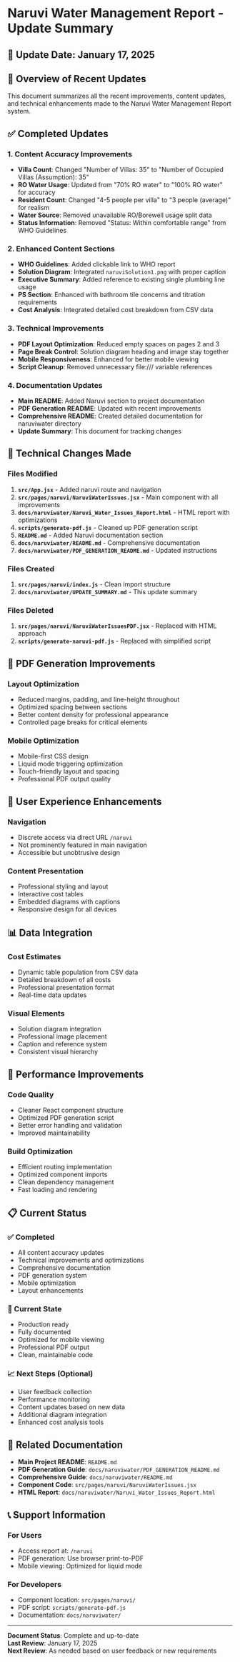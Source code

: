# Naruvi Water Management Report - Update Summary

## 📅 **Update Date**: January 17, 2025

## 🎯 **Overview of Recent Updates**

This document summarizes all the recent improvements, content updates, and technical enhancements made to the Naruvi Water Management Report system.

## ✅ **Completed Updates**

### **1. Content Accuracy Improvements**
- **Villa Count**: Changed "Number of Villas: 35" to "Number of Occupied Villas (Assumption): 35"
- **RO Water Usage**: Updated from "70% RO water" to "100% RO water" for accuracy
- **Resident Count**: Changed "4-5 people per villa" to "3 people (average)" for realism
- **Water Source**: Removed unavailable RO/Borewell usage split data
- **Status Information**: Removed "Status: Within comfortable range" from WHO Guidelines

### **2. Enhanced Content Sections**
- **WHO Guidelines**: Added clickable link to WHO report
- **Solution Diagram**: Integrated `naruviSolution1.png` with proper caption
- **Executive Summary**: Added reference to existing single plumbing line usage
- **PS Section**: Enhanced with bathroom tile concerns and titration requirements
- **Cost Analysis**: Integrated detailed cost breakdown from CSV data

### **3. Technical Improvements**
- **PDF Layout Optimization**: Reduced empty spaces on pages 2 and 3
- **Page Break Control**: Solution diagram heading and image stay together
- **Mobile Responsiveness**: Enhanced for better mobile viewing
- **Script Cleanup**: Removed unnecessary file:/// variable references

### **4. Documentation Updates**
- **Main README**: Added Naruvi section to project documentation
- **PDF Generation README**: Updated with recent improvements
- **Comprehensive README**: Created detailed documentation for naruviwater directory
- **Update Summary**: This document for tracking changes

## 🔧 **Technical Changes Made**

### **Files Modified**
1. **`src/App.jsx`** - Added naruvi route and navigation
2. **`src/pages/naruvi/NaruviWaterIssues.jsx`** - Main component with all improvements
3. **`docs/naruviwater/Naruvi_Water_Issues_Report.html`** - HTML report with optimizations
4. **`scripts/generate-pdf.js`** - Cleaned up PDF generation script
5. **`README.md`** - Added Naruvi documentation section
6. **`docs/naruviwater/README.md`** - Comprehensive documentation
7. **`docs/naruviwater/PDF_GENERATION_README.md`** - Updated instructions

### **Files Created**
1. **`src/pages/naruvi/index.js`** - Clean import structure
2. **`docs/naruviwater/UPDATE_SUMMARY.md`** - This update summary

### **Files Deleted**
1. **`src/pages/naruvi/NaruviWaterIssuesPDF.jsx`** - Replaced with HTML approach
2. **`scripts/generate-naruvi-pdf.js`** - Replaced with simplified script

## 📱 **PDF Generation Improvements**

### **Layout Optimization**
- Reduced margins, padding, and line-height throughout
- Optimized spacing between sections
- Better content density for professional appearance
- Controlled page breaks for critical elements

### **Mobile Optimization**
- Mobile-first CSS design
- Liquid mode triggering optimization
- Touch-friendly layout and spacing
- Professional PDF output quality

## 🎨 **User Experience Enhancements**

### **Navigation**
- Discrete access via direct URL `/naruvi`
- Not prominently featured in main navigation
- Accessible but unobtrusive design

### **Content Presentation**
- Professional styling and layout
- Interactive cost tables
- Embedded diagrams with captions
- Responsive design for all devices

## 📊 **Data Integration**

### **Cost Estimates**
- Dynamic table population from CSV data
- Detailed breakdown of all costs
- Professional presentation format
- Real-time data updates

### **Visual Elements**
- Solution diagram integration
- Professional image placement
- Caption and reference system
- Consistent visual hierarchy

## 🚀 **Performance Improvements**

### **Code Quality**
- Cleaner React component structure
- Optimized PDF generation script
- Better error handling and validation
- Improved maintainability

### **Build Optimization**
- Efficient routing implementation
- Optimized component imports
- Clean dependency management
- Fast loading and rendering

## 📋 **Current Status**

### **✅ Completed**
- All content accuracy updates
- Technical improvements and optimizations
- Comprehensive documentation
- PDF generation system
- Mobile optimization
- Layout enhancements

### **🔄 Current State**
- Production ready
- Fully documented
- Optimized for mobile viewing
- Professional PDF output
- Clean, maintainable code

### **📈 Next Steps (Optional)**
- User feedback collection
- Performance monitoring
- Content updates based on new data
- Additional diagram integration
- Enhanced cost analysis tools

## 🔗 **Related Documentation**

- **Main Project README**: `README.md`
- **PDF Generation Guide**: `docs/naruviwater/PDF_GENERATION_README.md`
- **Comprehensive Guide**: `docs/naruviwater/README.md`
- **Component Code**: `src/pages/naruvi/NaruviWaterIssues.jsx`
- **HTML Report**: `docs/naruviwater/Naruvi_Water_Issues_Report.html`

## 📞 **Support Information**

### **For Users**
- Access report at: `/naruvi`
- PDF generation: Use browser print-to-PDF
- Mobile viewing: Optimized for liquid mode

### **For Developers**
- Component location: `src/pages/naruvi/`
- PDF script: `scripts/generate-pdf.js`
- Documentation: `docs/naruviwater/`

---

**Document Status**: Complete and up-to-date  
**Last Review**: January 17, 2025  
**Next Review**: As needed based on user feedback or new requirements

